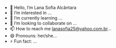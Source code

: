 - 👋 Hello, I’m Lana Sofia Alcântara
- 👀 I’m interested in ...
- 🌱 I’m currently learning ...
- 💞️ I’m looking to collaborate on ...
- 📫 How to reach me lanasofia25@yahoo.com.br...
- 😄 Pronouns: her/she...
- ⚡ Fun fact: ...

<!---
lanalcantara/lanalcantara is a ✨ special ✨ repository because its `README.md` (this file) appears on your GitHub profile.
You can click the Preview link to take a look at your changes.
--->
